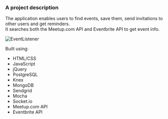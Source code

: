 ### A project description
The application enables users to find events, save them, send invitations to other users and get reminders.   
It searches both the Meetup.com API and Eventbrite API to get event info.

![EventListener](eventlistener.png "EventListener") 

Built using:
* HTML/CSS
* JavaScript
* jQuery
* PostgreSQL
* Knex
* MongoDB
* Sendgrid
* Mocha
* Socket.io
* Meetup.com API
* Eventbrite API
